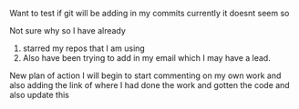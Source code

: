 Want to test if git will be adding in my commits currently it doesnt seem so 

Not sure why so I have already 

1. starred my repos that I am using 
2. Also have been trying to add in my email which I may have a lead.


New plan of action I will begin to start commenting on my own work and also adding the link of where I had done the work and gotten the code and also update this 
